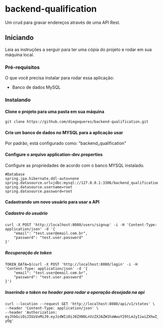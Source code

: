 # backend-qualification

Um crud para gravar endereços através de uma API Rest.

## Iniciando
Leia as instruções a serguir para ter uma cópia do projeto e rodar em sua máquina local.

### Pré-requisitos

O que você precisa instalar para rodar essa aplicação:
- Banco de dados MySQL


### Instalando

#### Clone o projeto para uma pasta em sua máquina
```
git clone https://github.com/diegoqueres/backend-qualification.git
```

#### Crie um banco de dados no MYSQL para a aplicação usar
Por padrão, está configurado como: "backend_qualification"


#### Configure o arquivo application-dev.properties
Configure as propriedades de acordo com o banco MYSQL instalado.
```
#Database
spring.jpa.hibernate.ddl-auto=none
spring.datasource.url=jdbc:mysql://127.0.0.1:3306/backend_qualification
spring.datasource.username=root
spring.datasource.password=root
```

#### Cadastrando um novo usuário para usar a API
##### Cadastro do usuário
```
curl -X POST 'http://localhost:8080/users/signup' -i -H 'Content-Type: application/json' -d '{
    "email": "test.user@email.com.br",
    "password": "test.user.password"
}'
```

##### Recuperação de token
```
TOKEN_DATA=$(curl -X POST 'http://localhost:8080/login' -i -H 'Content-Type: application/json' -d '{
    "email": "test.user@email.com.br",
    "password": "test.user.password"
}')
```

##### Inserindo o token no header para rodar a operação desejada na api
```
curl --location --request GET 'http://localhost:8080/api/v1/states' \
--header 'Content-Type: application/json' \
--header 'Authorization: eyJhbGciOiJIUzUxMiJ9.eyJzdWIiOiJ0ZXN0LnVzZXJAZW1haWwuY29tLmJyIiwiZXhwIjoxNTkxMDMxMTY3fQ.IhSTk9eQaIAw2QL419uencF8wG4AhCLC8h6dNuccuImQskXtRTAh36zdvVcFmPrSwvoBSv0LTr0npH9_Vk-yOg'
```